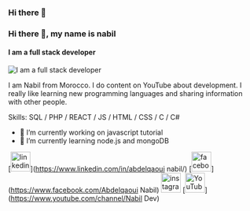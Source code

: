 ### Hi there 👋

### Hi there 👋, my name is nabil
#### I am a full stack developer
![I am a full stack developer](https://www.youtube.com/c/NabilDev)

I am Nabil from Morocco. I do content on YouTube about development. I really like learning new programming languages and sharing information with other people. 

Skills: SQL / PHP / REACT / JS / HTML / CSS / C / C#

- 🔭 I’m currently working on  javascript tutorial 
- 🌱 I’m currently learning node.js and mongoDB 


[<img src='https://cdn.jsdelivr.net/npm/simple-icons@3.0.1/icons/linkedin.svg' alt='linkedin' height='40'>](https://www.linkedin.com/in/abdelqaoui nabil/)  [<img src='https://cdn.jsdelivr.net/npm/simple-icons@3.0.1/icons/facebook.svg' alt='facebook' height='40'>](https://www.facebook.com/Abdelqaoui Nabil)  [<img src='https://cdn.jsdelivr.net/npm/simple-icons@3.0.1/icons/instagram.svg' alt='instagram' height='40'>](https://www.instagram.com/abdelqaoui_nabil/)  [<img src='https://cdn.jsdelivr.net/npm/simple-icons@3.0.1/icons/youtube.svg' alt='YouTube' height='40'>](https://www.youtube.com/channel/Nabil Dev)  


